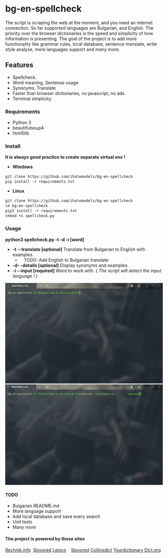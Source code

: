 # bg-en-spellcheck

The script is scraping the web at the moment, and you need an internet connection. So far supported languages are Bulgarian, and English. Тhe priority over the browser dictionaries is the speed and simplicity of how information is presenting. The goal of the project is to add more functionality like grammar rules, local database, sentence-translate, write style analysе, more languages support and many more.

## Features

- Spellcheck.
- Word meaning, Sentense usage
- Synonyms, Translate 
- Faster than browser dictionaries, no javascript, no ads. 
- Terminal simplicity.

### Requirements

- Python 3
- beautifulsoup4
- html5lib

### Install

**It is always good practice to create separate virtual env !** 

- **Windows**

```
git clone https://github.com/ihatemodels/bg-en-spellcheck
pip install -r requirements.txt 
```

- **Linux**

```
git clone https://github.com/ihatemodels/bg-en-spellcheck
cd bg-en-spellcheck
pip3 install -r requirements.txt 
chmod +x spellcheck.py  
```

### Usage

**python3 spellcheck.py -t -d -i [word]**

- **-t --translate [optional]** Translate from Bulgarian to English with examples.
  -    TODO: Add English to Bulgarian translate
- **-d- -details [optional]** Display synonyms and examples. 
- **-i --input [required]** Word to work with. ( *The script will detect the input language ! )*

<div>
<img src="/img/gif-en.gif"
 alt="en-spellcheck"
 />
</div>

<div>
<img src="/img/gif-bg.gif"
 alt="bg-spellcheck"
 />
</div>

#### TODO

- Bulgarian README.md
- More language support 
- Add local database and save every search 
- Unit tests
- Many more

#### The project is powered by those sites

[Rechnik.info](http://rechnik.info) 
[Slovored](https://slovored.com/) 
[Lexico](https://www.lexico.com)   
[Slovored](https://slovored.com/)
[Collinsdict](https://www.collinsdictionary.com)
[Yourdictionary](https://sentence.yourdictionary.com)
[Dict.org](http://www.dict.org)